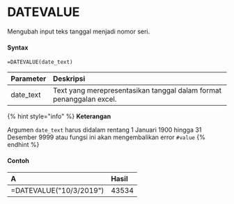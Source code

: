 # DATEVALUE

Mengubah input teks tanggal menjadi nomor seri.

#### Syntax

```text
=DATEVALUE(date_text)
```

| Parameter | Deskripsi |
| :--- | :--- |
| date\_text | Text yang merepresentasikan tanggal dalam format penanggalan excel. |

{% hint style="info" %}
**Keterangan**

Argumen `date_text` harus didalam rentang 1 Januari 1900 hingga 31 Desember 9999 atau fungsi ini akan mengembalikan error `#value` 
{% endhint %}

#### Contoh

| A | Hasil |
| :--- | :--- |
| =DATEVALUE\("10/3/2019"\) | 43534 |

